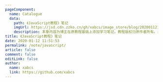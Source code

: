 ```yaml
---
pageComponent:
  name: Catalogue
  data:
    path: 《JavaScript教程》笔记
    imgUrl: https://jsd.cdn.zzko.cn/gh/xabcs/image_store/blog/20200112120340.png
    description: 本章内容为博主在原教程基础上添加学习笔记，教程版权归原作者所有。来源：<a href='https://wangdoc.com/javascript/' target='_blank'>JavaScript教程</a>
title: 《JavaScript教程》笔记
date: 2020-01-12 11:51:53
permalink: /note/javascript/
article: false
comment: false
editLink: false
author:
  name: xabcs
  link: https://github.com/xabcs
---
```

